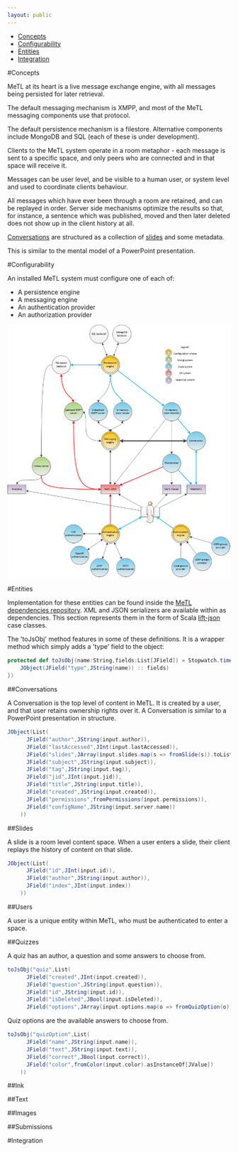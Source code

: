 ```yaml
---
layout: public
---
```


* [Concepts](#concepts)
* [Configurability](#configurability)
* [Entities](#entities)
* [Integration](#integration)

#Concepts

MeTL at its heart is a live message exchange engine, with all messages being persisted for later retrieval.

The default messaging mechanism is XMPP, and most of the MeTL messaging components use that protocol.

The default persistence mechanism is a filestore.  Alternative components include MongoDB and SQL (each of these is under development).

Clients to the MeTL system operate in a room metaphor - each message is sent to a specific space, and only peers who are connected and in that space will receive it.

Messages can be user level, and be visible to a human user, or system level and used to coordinate clients behaviour.

All messages which have ever been through a room are retained, and can be replayed in order.  Server side mechanisms optimize the results so that, for instance, a sentence which was published, moved and then later deleted does not show up in the client history at all.

[Conversations](#conversations) are structured as a collection of [slides](#slides) and some metadata.

This is similar to the mental model of a PowerPoint presentation.

#Configurability

An installed MeTL system must configure one of each of:

* A persistence engine
* A messaging engine
* An authentication provider
* An authorization provider

[configurationArchitecture]: images/configurationArchitecture.png "Configuration architecture"
![A component diagram of MeTL, demonstrating configuration points][configurationArchitecture]

#Entities

Implementation for these entities can be found inside the [MeTL dependencies repository](https://github.com/StackableRegiments/dependencies/blob/master/MeTLData/MeTLData/src/main/scala/metlDataTypes.scala).  XML and JSON serializers are available within as dependencies.  This section represents them in the form of Scala [lift-json](https://github.com/lift/lift/tree/master/framework/lift-base/lift-json/) case classes.

The 'toJsObj' method features in some of these definitions.  It is a wrapper method which simply adds a 'type' field to the object:

```scala
protected def toJsObj(name:String,fields:List[JField]) = Stopwatch.time("JsonSerializer.toJsObj", () => {
    JObject(JField("type",JString(name)) :: fields)
})
```

##Conversations

A Conversation is the top level of content in MeTL.  It is created by a user, and that user retains ownership rights over it.  A Conversation is similar to a PowerPoint presentation in structure.

```scala
JObject(List(
      JField("author",JString(input.author)),
      JField("lastAccessed",JInt(input.lastAccessed)),
      JField("slides",JArray(input.slides.map(s => fromSlide(s)).toList)),
      JField("subject",JString(input.subject)),
      JField("tag",JString(input.tag)),
      JField("jid",JInt(input.jid)),
      JField("title",JString(input.title)),
      JField("created",JString(input.created)),
      JField("permissions",fromPermissions(input.permissions)),
      JField("configName",JString(input.server.name))
    ))
```

##Slides

A slide is a room level content space.  When a user enters a slide, their client replays the history of content on that slide.

```scala
JObject(List(
      JField("id",JInt(input.id)),
      JField("author",JString(input.author)),
      JField("index",JInt(input.index))
    ))
```

##Users

A user is a unique entity within MeTL, who must be authenticated to enter a space.

##Quizzes

A quiz has an author, a question and some answers to choose from.

```scala
toJsObj("quiz",List(
      JField("created",JInt(input.created)),
      JField("question",JString(input.question)),
      JField("id",JString(input.id)),
      JField("isDeleted",JBool(input.isDeleted)),
      JField("options",JArray(input.options.map(o => fromQuizOption(o))))
```

Quiz options are the available answers to choose from.

```scala
toJsObj("quizOption",List(
      JField("name",JString(input.name)),
      JField("text",JString(input.text)),
      JField("correct",JBool(input.correct)),
      JField("color",fromColor(input.color).asInstanceOf[JValue])
    ))
```

##Ink

##Text

##Images

##Submissions

#Integration
